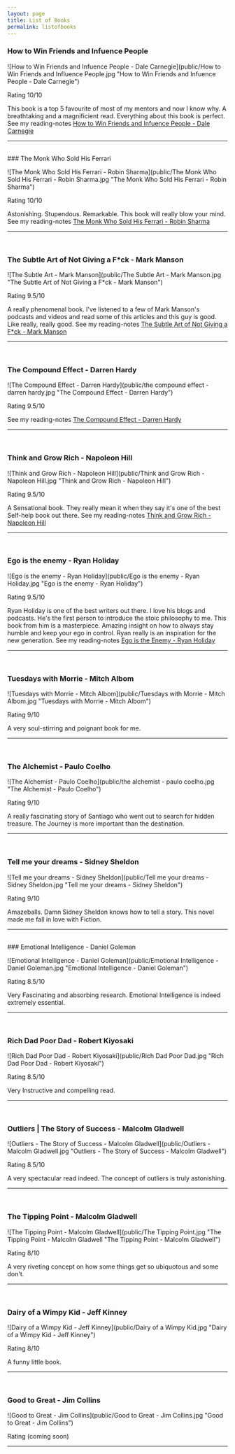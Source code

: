 ```yaml
---
layout: page
title: List of Books
permalink: listofbooks
---
```


<!--
<p class="message">
  Hey therefefsdf! This page is included as an example. Feel free to customize it for your own use upon downloading. Carry on!
</p>
<br/>-->

### How to Win Friends and Infuence People

![How to Win Friends and Infuence People - Dale Carnegie](public/How to Win Friends and Influence People.jpg "How to Win Friends and Infuence People - Dale Carnegie")


Rating 10/10   

 This book is a top 5 favourite of most of my mentors and now I know why. A breathtaking and a magnificient read. Everything about this book is perfect.
 See my reading-notes [How to Win Friends and Infuence People - Dale Carnegie](https://alamgirqazi.github.io/blog/HowToWinFriendsandInfluencePeople)

<hr>

<br/>
### The Monk Who Sold His Ferrari

![The Monk Who Sold His Ferrari - Robin Sharma](public/The Monk Who Sold His Ferrari - Robin Sharma.jpg "The Monk Who Sold His Ferrari - Robin Sharma")

Rating 10/10  

Astonishing. Stupendous. Remarkable. This book will really blow your mind. See my reading-notes [The Monk Who Sold His Ferrari - Robin Sharma](https://alamgirqazi.github.io/blog/TheMonkWhoSoldHisFerrari)
<hr>

<br/>

### The Subtle Art of Not Giving a F*ck - Mark Manson

![The Subtle Art - Mark Manson](public/The Subtle Art - Mark Manson.jpg "The Subtle Art of Not Giving a F*ck - Mark Manson")

Rating 9.5/10

A really phenomenal book. I've listened to a few of Mark Manson's podcasts and videos and read some of this articles and this guy is good. Like really, really good. 
See my reading-notes [The Subtle Art of Not Giving a F*ck - Mark Manson](https://alamgirqazi.github.io/blog/MarkManson)


<hr>
<br/>

 ### The Compound Effect - Darren Hardy

![The Compound Effect - Darren Hardy](public/the compound effect - darren hardy.jpg "The Compound Effect - Darren Hardy")

Rating 9.5/10

See my reading-notes [The Compound Effect - Darren Hardy](https://alamgirqazi.github.io/blog/TheCompoundEffect)


<hr>
<br/> 



### Think and Grow Rich - Napoleon Hill

![Think and Grow Rich - Napoleon Hill](public/Think and Grow Rich - Napoleon Hill.jpg "Think and Grow Rich - Napoleon Hill")

Rating 9.5/10

A Sensational book. They really mean it when they say it's one of the best Self-help book out there.
See my reading-notes [Think and Grow Rich - Napoleon Hill](https://alamgirqazi.github.io/blog/ThinkAndGrowRich)
<hr>
<br/>


### Ego is the enemy - Ryan Holiday

![Ego is the enemy - Ryan Holiday](public/Ego is the enemy - Ryan Holiday.jpg "Ego is the enemy - Ryan Holiday")

Rating 9.5/10

Ryan Holiday is one of the best writers out there. I love his blogs and podcasts. He's the first person to introduce the stoic philosophy to me. This book from him is a masterpiece. Amazing insight on how to always stay humble and keep your ego in control. Ryan really is an inspiration for the new generation. 
See my reading-notes [Ego is the Enemy - Ryan Holiday](https://alamgirqazi.github.io/blog/EgoIsTheEnemy)

<hr>

<br/>

### Tuesdays with Morrie - Mitch Albom

![Tuesdays with Morrie - Mitch Albom](public/Tuesdays with Morrie - Mitch Albom.jpg "Tuesdays with Morrie - Mitch Albom")

Rating 9/10

A very soul-stirring and poignant book for me.

<hr>
<br/>

### The Alchemist - Paulo Coelho

![The Alchemist - Paulo Coelho](public/the alchemist - paulo coelho.jpg "The Alchemist - Paulo Coelho")

Rating 9/10

A really fascinating story of Santiago who went out to search for hidden treasure. The Journey is more important than the destination.

<hr>
<br/>

### Tell me your dreams - Sidney Sheldon

![Tell me your dreams - Sidney Sheldon](public/Tell me your dreams - Sidney Sheldon.jpg "Tell me your dreams - Sidney Sheldon")

Rating 9/10

Amazeballs. Damn Sidney Sheldon knows how to tell a story. This novel made me fall in love with Fiction.

<hr>
<br/>
### Emotional Intelligence - Daniel Goleman

![Emotional Intelligence - Daniel Goleman](public/Emotional Intelligence - Daniel Goleman.jpg "Emotional Intelligence - Daniel Goleman")

Rating 8.5/10  

Very Fascinating and absorbing research. Emotional Intelligence is indeed extremely essential.
<hr>

<br/>

### Rich Dad Poor Dad - Robert Kiyosaki
![Rich Dad Poor Dad - Robert Kiyosaki](public/Rich Dad Poor Dad.jpg "Rich Dad Poor Dad - Robert Kiyosaki")

Rating 8.5/10  

Very Instructive and compelling read.
<hr>

<br/>

### Outliers | The Story of Success - Malcolm Gladwell

![Outliers - The Story of Success - Malcolm Gladwell](public/Outliers - Malcolm Gladwell.jpg "Outliers - The Story of Success - Malcolm Gladwell")

Rating 8.5/10

A very spectacular read indeed. The concept of outliers is truly astonishing.

<hr>
<br/>



### The Tipping Point - Malcolm Gladwell

![The Tipping Point - Malcolm Gladwell](public/The Tipping Point.jpg "The Tipping Point - Malcolm Gladwell "The Tipping Point - Malcolm Gladwell")

Rating 8/10

A very riveting concept on how some things get so ubiquotous and some don't.

<hr>
<br/>



### Dairy of a Wimpy Kid - Jeff Kinney

![Dairy of a Wimpy Kid - Jeff Kinney](public/Dairy of a Wimpy Kid.jpg "Dairy of a Wimpy Kid - Jeff Kinney")

Rating 8/10  

A funny little book.
<hr>

<br/>


### Good to Great - Jim Collins

![Good to Great - Jim Collins](public/Good to Great - Jim Collins.jpg "Good to Great - Jim Collins")

Rating (coming soon)


<hr>
<br/>



<!-- ### The Five People You Meet In Heaven - Mitch Albom

![The Five People You Meet In Heaven - Mitch Albom](public/the five people you meet in heaven - mitch albom.jpg "The Five People You Meet In Heaven - Mitch Albom")

Rating (coming soon)


<hr>
<br/> -->








<!--![How to Stop Worrying and Start Living - Dale Carnegie](public/How to Stop Worrying and Start Living.jpg "How to Stop Worrying and Start Living - Dale Carnegie")

Rating (coming soon)

<hr>
<br/>-->

<!--![Art of War - Sun Tzu](public/Art of War - Sun Tzu.jpg "Art of War - Sun Tzu")

Rating (coming soon)

<hr>
<br/>-->
